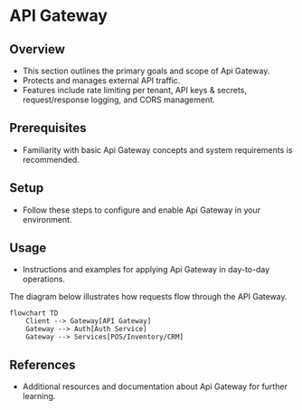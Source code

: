 # API Gateway

## Overview
- This section outlines the primary goals and scope of Api Gateway.
- Protects and manages external API traffic.
- Features include rate limiting per tenant, API keys & secrets, request/response logging, and CORS management.

## Prerequisites
- Familiarity with basic Api Gateway concepts and system requirements is recommended.

## Setup
- Follow these steps to configure and enable Api Gateway in your environment.

## Usage
- Instructions and examples for applying Api Gateway in day-to-day operations.

The diagram below illustrates how requests flow through the API Gateway.
```mermaid
flowchart TD
    Client --> Gateway[API Gateway]
    Gateway --> Auth[Auth Service]
    Gateway --> Services[POS/Inventory/CRM]
```

## References
- Additional resources and documentation about Api Gateway for further learning.
